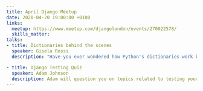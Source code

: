 ```yaml
---
title: April Django Meetup
date: 2020-04-20 19:00:00 +0100
links:
  meetup: https://www.meetup.com/djangolondon/events/270022578/
  skills_matter:
talks:
- title: Dictionaries behind the scenes
  speaker: Gisela Rossi
  description: "Have you ever wondered how Python's dictionaries work behind the scenes? For the curious minds: we will unveil some of the magic, things ranging from performance to security, and some surprises. For the pragmatists: we'll see cases where understanding the internals can have practical applications"

- title: Django Testing Quiz
  speaker: Adam Johnson
  description: Adam will question you on topics related to testing your Django apps, and you'll have a chance to win many prizes
---
```

